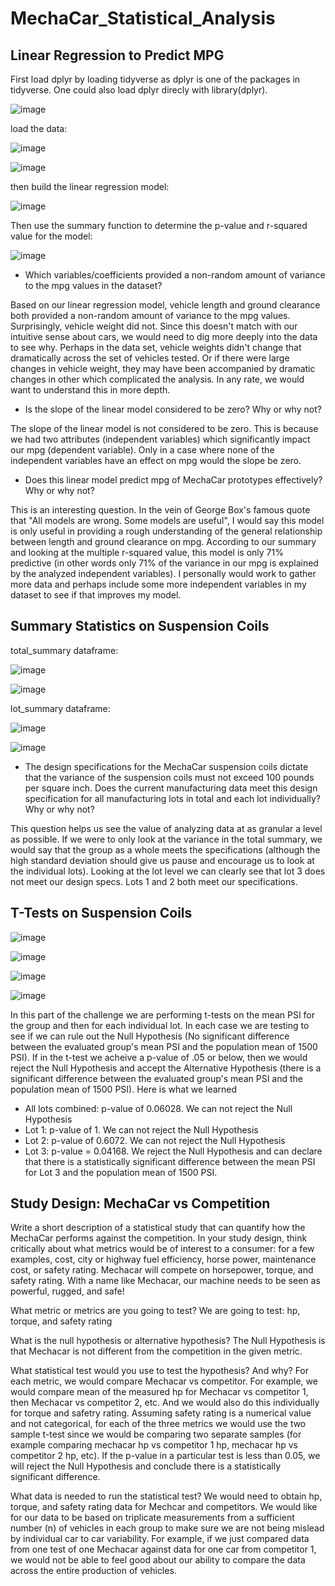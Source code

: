 # MechaCar_Statistical_Analysis

## Linear Regression to Predict MPG

First load dplyr by loading tidyverse as dplyr is one of the packages in tidyverse.  One could also load dplyr direcly with library(dplyr).

![image](https://user-images.githubusercontent.com/90977689/147964233-df7fc576-5d14-4bd3-a828-543cd50aedf8.png)

load the data:

![image](https://user-images.githubusercontent.com/90977689/147965457-4e92f6d6-eaf1-4372-8b2d-35e9a1bc4dd8.png)


![image](https://user-images.githubusercontent.com/90977689/147965409-161cc5a3-9958-4042-91c3-e6636de412aa.png)


then build the linear regression model:

![image](https://user-images.githubusercontent.com/90977689/147964313-85500177-1e11-402e-8e04-1905f0c1e4f9.png)

Then use the summary function to determine the p-value and r-squared value for the model:

![image](https://user-images.githubusercontent.com/90977689/147964451-5693dc95-4f9d-4118-b950-315a1ea1ef61.png)

* Which variables/coefficients provided a non-random amount of variance to the mpg values in the dataset?

Based on our linear regression model, vehicle length and ground clearance both provided a non-random amount of variance to the mpg values.  Surprisingly, vehicle weight did not.  Since this doesn't match with our intuitive sense about cars, we would need to dig more deeply into the data to see why.  Perhaps in the data set, vehicle weights didn't change that dramatically across the set of vehicles tested.  Or if there were large changes in vehicle weight, they may have been accompanied by dramatic changes in other which complicated the analysis.  In any rate, we would want to understand this in more depth.
  
* Is the slope of the linear model considered to be zero? Why or why not?

The slope of the linear model is not considered to be zero.  This is because we had two attributes (independent variables) which significantly impact our mpg (dependent variable).  Only in a case where none of the independent variables have an effect on mpg would the slope be zero.

* Does this linear model predict mpg of MechaCar prototypes effectively? Why or why not?

This is an interesting question.  In the vein of George Box's famous quote that "All models are wrong.  Some models are useful", I would say this model is only useful in providing a rough understanding of the general relationship between length and ground clearance on mpg.  According to our summary and looking at the multiple r-squared value, this model is only 71% predictive (in other words only 71% of the variance in our mpg is explained by the analyzed independent variables).  I personally would work to gather more data and perhaps include some more independent variables in my dataset to see if that improves my model.

## Summary Statistics on Suspension Coils

total_summary dataframe:

![image](https://user-images.githubusercontent.com/90977689/147977116-67cfeb58-6f86-494f-83e7-39ad3f28dafc.png)

![image](https://user-images.githubusercontent.com/90977689/147976876-58bc5ce8-de9d-4063-8b20-fb808f7c1b79.png)

lot_summary dataframe:

![image](https://user-images.githubusercontent.com/90977689/147977068-7d8210c9-1cd3-4cf6-b8c3-312a33246602.png)

![image](https://user-images.githubusercontent.com/90977689/147976954-f501b1e6-9698-4e88-b187-0fd298169a13.png)

* The design specifications for the MechaCar suspension coils dictate that the variance of the suspension coils must not exceed 100 pounds per square inch. Does the current manufacturing data meet this design specification for all manufacturing lots in total and each lot individually? Why or why not?

This question helps us see the value of analyzing data at as granular a level as possible.  If we were to only look at the variance in the total summary, we would say that the group as a whole meets the specifications (although the high standard deviation should give us pause and encourage us to look at the individual lots).  Looking at the lot level we can clearly see that lot 3 does not meet our design specs.  Lots 1 and 2 both meet our specifications.


## T-Tests on Suspension Coils

![image](https://user-images.githubusercontent.com/90977689/147998540-c79d37b7-c87c-4045-9d1d-237ef231e87b.png)

![image](https://user-images.githubusercontent.com/90977689/147998562-0b659bca-2551-4ba8-8563-57853b952076.png)

![image](https://user-images.githubusercontent.com/90977689/147998603-aef684f6-0559-42ea-9517-6ff417663df4.png)

![image](https://user-images.githubusercontent.com/90977689/147998646-0e1fb313-bbe6-44e3-817a-64f55fff3829.png)

In this part of the challenge we are performing t-tests on the mean PSI for the group and then for each individual lot.  In each case we are testing to see if we can rule out the Null Hypothesis (No significant difference between the evaluated group's mean PSI and the population mean of 1500 PSI).  If in the t-test we acheive a p-value of .05 or below, then we would reject the Null Hypothesis and accept the Alternative Hypothesis (there is a significant difference between the evaluated group's mean PSI and the population mean of 1500 PSI).  Here is what we learned

* All lots combined: p-value of 0.06028.  We can not reject the Null Hypothesis
* Lot 1: p-value of 1.  We can not reject the Null Hypothesis
* Lot 2: p-value of 0.6072.  We can not reject the Null Hypothesis
* Lot 3: p-value = 0.04168.  We reject the Null Hypothesis and can declare that there is a statistically significant difference between the mean PSI for Lot 3 and the population mean of 1500 PSI.

## Study Design: MechaCar vs Competition

Write a short description of a statistical study that can quantify how the MechaCar performs against the competition. In your study design, think critically about what metrics would be of interest to a consumer: for a few examples, cost, city or highway fuel efficiency, horse power, maintenance cost, or safety rating.
Mechacar will compete on horsepower, torque, and safety rating.  With a name like Mechacar, our machine needs to be seen as powerful, rugged, and safe!

What metric or metrics are you going to test?  We are going to test: hp, torque, and safety rating

What is the null hypothesis or alternative hypothesis?  The Null Hypothesis is that Mechacar is not different from the competition in the given metric.

What statistical test would you use to test the hypothesis? And why? For each metric, we would compare Mechacar vs competitor.  For example, we would compare mean of the measured hp for Mechacar vs competitor 1, then Mechacar vs competitor 2, etc.  And we would also do this individually for torque and safetry rating.  Assuming safety rating is a numerical value and not categorical, for each of the three metrics we would use the two sample t-test since we would be comparing two separate samples (for example comparing mechacar hp vs competitor 1 hp, mechacar hp vs competitor 2 hp, etc).  If the p-value in a particular test is less than 0.05, we will reject the Null Hypothesis and conclude there is a statistically significant difference.

What data is needed to run the statistical test? We would need to obtain hp, torque, and safety rating data for Mechcar and competitors.  We would like for our data to be based on triplicate measurements from a sufficient number (n) of vehicles in each group to make sure we are not being mislead by individual car to car variability.  For example, if we just compared data from one test of one Mechacar against data for one car from competitor 1, we would not be able to feel good about our ability to compare the data across the entire production of vehicles.

